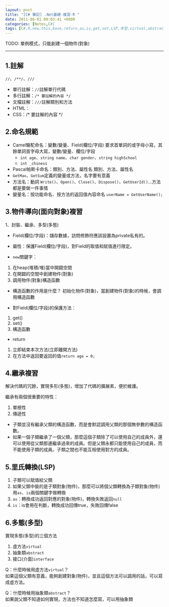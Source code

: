 ```yaml
---
layout: post
title: "[C# 筆記] .Net基礎-複習-R "
date: 2011-06-01 00:03:41 +0800
categories: [Notes,C#]
tags: [C#,R,new,this,base,return,as,is,get,set,LSP,多型,virtual,abstract,interface,里氏轉換,繼承]
---
```


TODO: 單例模式，只能創建一個物件(對象)

---

## 1.註解
`//`、`/**/`、`///`
- 單行註解：`//`註解單行代碼
- 多行註解：`/* 要註解的內容 */`
- 文檔註解：`///`註解類別和方法
- HTML：<!--要註解的內容-->
- CSS：/* 要註解的內容 */

## 2.命名規範
- Camel駱駝命名：變數/變量、Field(欄位/字段)
要求首單詞的或字母小寫，其餘單詞首字母大寫，變數/變量、欄位/字段
    - `int age`、`string name`、`char gender`、`string highSchool`
    - `int _chiness`
- Pascal帕斯卡命名：類別、方法、屬性名
類別、方法、屬性名
- `GetMax`、`GetSum`定義的變量或方法，名字要有意義
- 方法名：動詞
`Write()`、`Open()`、`Close()`、`Dispose()`、`GetUserId()`...方法都是要做一件事情
- 變量名：按功能命名、按方法的返回值內容命名
`userName = GetUserName();`

## 3.物件導向(面向對象)複習
1、封裝、繼承、多型(多態)
- Field(欄位/字段)：儲存數據，訪問修飾符應該設置為private私有的。
- 屬性：保護Field(欄位/字段)，對Field的取值和賦值進行限定。

- `new`關鍵字：
1. 在heap(堆積/堆)當中開闢空間
2. 在開闢的空間中創建物件(對象)
3. 調用物件(對象)構造函數

- 構造函數的作用是什麼？
初始化物件(對象)，當創建物件(對象)的時候，會調用構造函數

- 對Field(欄位/字段)的保護方法：
1. get()
2. set()
3. 構造函數

- return
1. 立即結束本次方法(立即離開方法)
2. 在方法中返回要返回的值`return age = 0;`

## 4.繼承複習
解決代碼的冗餘，實現多形(多態)，增加了代碼的擴展素，便於維護。
    
繼承有兩個很重要的特性：
1. 單根性
2. 傳遞性
- 子類並沒有繼承父類的構造函數，而是會默認調用父類的那個無參數的構造函數。
- 如果一個子類繼承了一個父類，那麼這個子類除了可以使用自己的成員外，還可以使用從父類那邊繼承過來的成員。但是父類永都只能使用自己的成員，而不能使用子類的成員。子類之間也不能互相使用對方的成員。

## 5.里氏轉換(LSP)
1. 子類可以賦值給父類
2. 如果父類中裝的是子類對象(物件)，那麼可以將個父類轉換為子類對象(物件)    
用`as`、`is`兩個關鍵字做轉換
3. `as`：轉換成功返回對應的對象(物件)，轉換失敗返回`null`
4. `is`：is會用在判斷，轉換成功回傳true，失敗回傳false

## 6.多態(多型)
實現多態(多型)的三個方法
1. 虛方法`virtual`
2. 抽象類`abstract`
3. 接口(介面)`interface`

Q：什麼時候用虛方法`virtual`？  
如果這個父類有意義，能夠創建對象(物件)，並且這個方法可以調用的話，可以寫成虛方法。

Q：什麼時候用抽象類`abstract`？  
如果說父類不知道如何實現，方法也不知道怎麼寫，可以用抽象類
